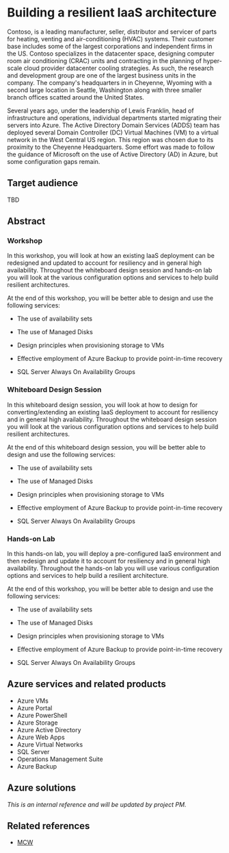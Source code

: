 # Building a resilient IaaS architecture 

Contoso, is a leading manufacturer, seller, distributor and servicer of parts for heating, venting and air-conditioning (HVAC) systems. Their customer base includes some of the largest corporations and independent firms in the US. Contoso specializes in the datacenter space, designing computer room air conditioning (CRAC) units and contracting in the planning of hyper-scale cloud provider datacenter cooling strategies. As such, the research and development group are one of the largest business units in the company. The company's headquarters in in Cheyenne, Wyoming with a second large location in Seattle, Washington along with three smaller branch offices scatted around the United States.

Several years ago, under the leadership of Lewis Franklin, head of infrastructure and operations, individual departments started migrating their servers into Azure. The Active Directory Domain Services (ADDS) team has deployed several Domain Controller (DC) Virtual Machines (VM) to a virtual network in the West Central US region. This region was chosen due to its proximity to the Cheyenne Headquarters. Some effort was made to follow the guidance of Microsoft on the use of Active Directory (AD) in Azure, but some configuration gaps remain.

## Target audience
TBD

## Abstract

### Workshop

In this workshop, you will look at how an existing IaaS deployment can be redesigned and updated to account for resiliency and in general high availability. Throughout the whiteboard design session and hands-on lab you will look at the various configuration options and services to help build resilient architectures. 

At the end of this workshop, you will be better able to design and use the following services:

-   The use of availability sets

-   The use of Managed Disks

-   Design principles when provisioning storage to VMs

-   Effective employment of Azure Backup to provide point-in-time recovery

-   SQL Server Always On Availability Groups 


### Whiteboard Design Session

In this whiteboard design session, you will look at how to design for converting/extending an existing IaaS deployment to account for resiliency and in general high availability. Throughout the whiteboard design session you will look at the various configuration options and services to help build resilient architectures. 

At the end of this whiteboard design session, you will be better able to design and use the following services:

-   The use of availability sets

-   The use of Managed Disks

-   Design principles when provisioning storage to VMs

-   Effective employment of Azure Backup to provide point-in-time recovery

-   SQL Server Always On Availability Groups 


### Hands-on Lab

In this hands-on lab, you will deploy a pre-configured IaaS environment and then redesign and update it to account for resiliency and in general high availability. Throughout the hands-on lab you will use various configuration options and services to help build a resilient architecture. 

At the end of this workshop, you will be better able to design and use the following services:

-   The use of availability sets

-   The use of Managed Disks

-   Design principles when provisioning storage to VMs

-   Effective employment of Azure Backup to provide point-in-time recovery

-   SQL Server Always On Availability Groups 

## Azure services and related products
- Azure VMs
- Azure Portal
- Azure PowerShell
- Azure Storage
- Azure Active Directory
- Azure Web Apps
- Azure Virtual Networks
- SQL Server
- Operations Management Suite
- Azure Backup

## Azure solutions
*This is an internal reference and will be updated by project PM.*

## Related references
- [MCW](https://github.com/Microsoft/MCW)
